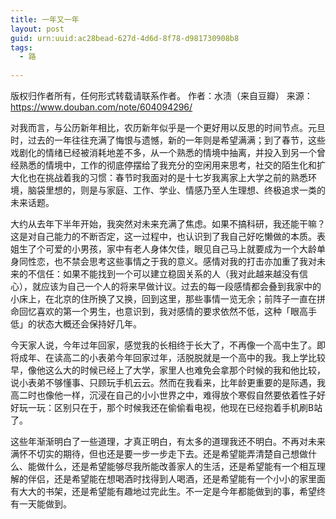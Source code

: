 ```yaml
---
title: 一年又一年
layout: post
guid: urn:uuid:ac28bead-627d-4d6d-8f78-d981730908b8
tags:
  - 路
  
---
```


版权归作者所有，任何形式转载请联系作者。
作者：水渍（来自豆瓣）
来源：https://www.douban.com/note/604094296/

对我而言，与公历新年相比，农历新年似乎是一个更好用以反思的时间节点。元旦时，过去的一年往往充满了悔恨与遗憾，新的一年则是希望满满；到了春节，这些戏剧化的情绪已经被消耗地差不多，从一个熟悉的情境中抽离，并投入到另一个曾经熟悉的情境中，工作的彻底停摆给了我充分的空闲用来思考，社交的陌生化和扩大化也在挑战着我的习惯：春节时我面对的是十七岁我离家上大学之前的熟悉环境，脑袋里想的，则是与家庭、工作、学业、情感乃至人生理想、终极追求一类的未来话题。

大约从去年下半年开始，我突然对未来充满了焦虑。如果不搞科研，我还能干嘛？这是对自己能力的不断否定，这一过程中，也认识到了我自己好吃懒做的本质。表姐生了个可爱的小男孩，家中有老人身体欠佳，眼见自己马上就要成为一个大龄单身同性恋，也不禁会思考这些事情之于我的意义。感情对我的打击亦加重了我对未来的不信任：如果不能找到一个可以建立稳固关系的人（我对此越来越没有信心），就应该为自己一个人的将来早做计议。过去的每一段感情都会叠到我家中的小床上，在北京的住所换了又换，回到这里，那些事情一览无余；前阵子一直在拼命回忆喜欢的第一个男生，也意识到，我对感情的要求依然不低，这种「眼高手低」的状态大概还会保持好几年。

今天家人说，今年过年回家，感觉我的长相终于长大了，不再像一个高中生了。即将成年、在读高二的小表弟今年回家过年，活脱脱就是一个高中的我。我上学比较早，像他这么大的时候已经上了大学，家里人也难免会拿那个时候的我和他比较，说小表弟不够懂事、只顾玩手机云云。然而在我看来，比年龄更重要的是际遇，我高二时也像他一样，沉浸在自己的小小世界之中，难得放个寒假自然要依着性子好好玩一玩：区别只在于，那个时候我还在偷偷看电视，他现在已经抱着手机刷B站了。

这些年渐渐明白了一些道理，才真正明白，有太多的道理我还不明白。不再对未来满怀不切实的期待，但也还是要一步一步走下去。还是希望能弄清楚自己想做什么、能做什么，还是希望能够尽我所能改善家人的生活，还是希望能有一个相互理解的伴侣，还是希望能在想喝酒时找得到人喝酒，还是希望能有一个小小的家里面有大大的书架，还是希望能有趣地过完此生。不一定是今年都能做到的事，希望终有一天能做到。

